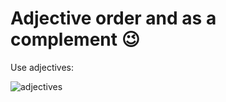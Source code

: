 # Adjective order and as a complement 😉

Use adjectives: 

![adjectives](https://static.platzi.com/media/user_upload/adjective%20order-f4cfe660-6787-4762-82ff-5b3efe3c3289.jpg)


